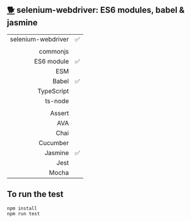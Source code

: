 ## [:dog2:](https://github.com/xgirma/e2e_test_recipes/tree/master/configuration/selenium-webdriver) selenium-webdriver: ES6 modules, babel & jasmine

|   |  |
|---:|:---|
| selenium-webdriver | :white_check_mark: |
|   |   |
| commonjs  |  |
| ES6 module  | :white_check_mark:  |
| ESM  |  |
| Babel  | :white_check_mark:  |
| TypeScript  |  |
| ts-node  |  |
|   |   |
| Assert  |   |
| AVA  |   |
| Chai  |   |
| Cucumber  |   |
| Jasmine  | :white_check_mark: | 
| Jest  | | 
| Mocha  |  |

## To run the test

    npm install
    npm run test
